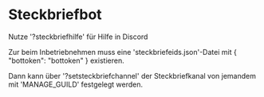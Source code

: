 # Steckbriefbot
Nutze '?steckbriefhilfe' für Hilfe in Discord

Zur beim Inbetriebnehmen muss eine 'steckbriefeids.json'-Datei mit 
{
    "bottoken": "bottoken"
}
existieren.

Dann kann über '?setsteckbriefchannel' der Steckbriefkanal von jemandem mit 'MANAGE_GUILD' festgelegt werden.
